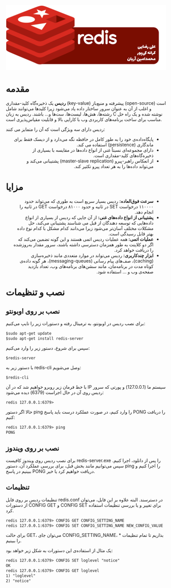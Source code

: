 <div align="center">
<img src="images/redis_logo.png" alt="redis_logo">
</div>

# مقدمه

**ردیس** یک ذخیره‌گاه کلید-مقداری (key-value) پیشرفته و منبع‌باز (open-source) است و اغلب از آن به عنوان سرور ساختار داده یاد می‌شود زیرا کلیدها می‌توانند شامل رشته‌ها، هش‌ها، لیست‌ها، ست‌ها و... باشند. ردیس به زبان C نوشته شده‌ و یک راه حل مناسب برای ساخت برنامه‌های کاربردی وب با کارایی بالا و قابلیت مقیاس‌پذیری است.

ردیس دارای سه ویژگی است که آن را متمایز می کنند:

<div>
    <ul dir="rtl">
      <li>پایگاه‌داده‌ی خود را به طور کامل در حافظه نگه می‌دارد و از دیسک فقط برای ماندگاری (persistence) استفاده می کند.</li>
      <li>دارای مجموعه‌ای نسبتاً غنی از انواع داده‌ها در مقایسه با بسیاری از ذخیره‌گاه‌های کلید-مقداری است.</li>
      <li>از انعکاس راهبر-پیرو (master-slave replication) پشتیبانی می‌کند و می‌تواند داده‌ها را به هر تعداد پیرو تکثیر کند.</li>
    </ul>   
</div>

# مزایا

<div>
    <ul dir="rtl">
      <li><b>سرعت فوق‌العاده:</b> ردیس بسیار سریع است به طوری که می‌تواند حدود ۱۱۰۰۰۰ درخواست SET در ثانیه و حدود ۸۱۰۰۰ درخواست GET در ثانیه را انجام دهد.</li>
      <li><b>پشتیبانی از انواع داده‌های غنی:</b> از آن جایی که ردیس از بسیاری از انواع داده‌هایی که توسعه دهندگان از قبل می شناسند پشتیبانی می‌کند، حل مشکلات مختلف آسان‌تر می‌شود زیرا می‌دانند کدام مشکل با کدام نوع داده بهتر قابل رسیدگی است.</li>
      <li><b>عملیات اتمی: </b>همه عملیات ردیس اتمی هستند و این گونه تضمین می‌کند که اگر دو کلاینت به طور همزمان دسترسی داشته باشند، سرور مقدار به‌روزشده را دریافت خواهد کرد.</li>
      <li><b>ابزار چندکاربری:</b> ردیس می‌تواند در موارد متعددی مانند ذخیره‌سازی (caching)، صف‌های پیام رسانی (messaging-queues)، هر گونه داده‌ی کوتاه مدت در برنامه‌مان، مانند سشن‌های برنامه‌های وب، تعداد بازدید صفحه‌ی وب و ... استفاده شود.</li>
    </ul>   
</div>

# نصب و تنظیمات

## نصب بر روی اوبونتو

برای نصب ردیس در اوبونتو، به ترمینال رفته و دستورات زیر را تایپ می‌کنیم:

```
$sudo apt-get update
$sudo apt-get install redis-server
```

سپس برای شروع، دستور زیر را وارد می‌کنیم:

```
$redis-server
```

با دستور زیر به redis-cli وصل می‌شویم:

```
$redis-cli 
```

با خط فرمان زیر روبرو خواهیم شد که در آن IP سیستم ما (127.0.0.1) و پورتی که سرور ردیس روی آن در حال اجراست (6379) دیده می‌شود:

```
redis 127.0.0.1:6379>
```

حالا اگر دستور ping را وارد کنیم، در صورت عملکرد درست باید پاسخ PONG را دریافت کنیم:

```
redis 127.0.0.1:6379> ping
PONG
```

## نصب بر روی ویندوز

برای نصب ردیس روی ویندوز کافیست redis-server.exe را پس از دانلود، اجرا کنیم. سپس می‌توانیم مانند بخش قبل، برای بررسی عملکرد آن، دستور ping را اجرا کنیم و ببینیم در پاسخ PONG دریافت خواهیم کرد یا خیر.

## تنظیمات

تنظیمات ردیس بر روی فایل redis.conf در دسترسند. البته علاوه بر این فایل، می‌توان از دستورات CONFIG GET و CONFIG SET برای تغییر و یا بررسی تنظیمات استفاده کرد.

```
redis 127.0.0.1:6379> CONFIG GET CONFIG_SETTING_NAME
redis 127.0.0.1:6379> CONFIG SET CONFIG_SETTING_NAME NEW_CONFIG_VALUE
```

برای حالت GET، می‌توان جای CONFIG_SETTING_NAME، * بذاریم تا تمام تنظیمات را ببینیم.

یک مثال از استفاده‌ی این دستورات به شکل زیر خواهد بود:

```
redis 127.0.0.1:6379> CONFIG SET loglevel "notice" 
OK 
redis 127.0.0.1:6379> CONFIG GET loglevel  
1) "loglevel" 
2) "notice" 
```
